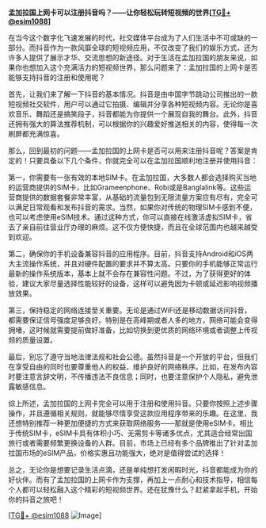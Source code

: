 **孟加拉国上网卡可以注册抖音吗？——让你轻松玩转短视频的世界[[TG💪+ @esim1088](https://t.me/s/esim1088)]**

在当今这个数字化飞速发展的时代，社交媒体平台成为了人们生活中不可或缺的一部分。而抖音作为一款风靡全球的短视频应用，不仅改变了我们的娱乐方式，还为许多人提供了展示才华、交流思想的新途径。对于生活在孟加拉国的朋友来说，如果你也想加入这个充满活力的短视频世界，那么问题来了：孟加拉国的上网卡是否能够支持抖音的注册和使用呢？

首先，让我们来了解一下抖音的基本情况。抖音是由中国字节跳动公司推出的一款短视频社交软件，用户可以通过它拍摄、编辑并分享各种短视频内容。无论你是喜欢音乐、舞蹈还是搞笑段子，抖音都能为你提供一个展现自我的舞台。此外，抖音还拥有强大的算法推荐机制，可以根据你的兴趣爱好推送相关的内容，使得每一次刷屏都充满惊喜。

那么，回到最初的问题——孟加拉国的上网卡是否可以用来注册抖音呢？答案是肯定的！只要具备以下几个条件，你就完全可以在孟加拉国顺利地注册并使用抖音：

第一，你需要有一张有效的本地SIM卡。在孟加拉国，大多数人都会选择购买当地的运营商提供的SIM卡，比如Grameenphone、Robi或是Banglalink等。这些运营商提供的数据套餐非常丰富，从基础的流量包到无限流量方案应有尽有，完全可以满足日常观看和发布抖音的需求。当然，如果你对传统的物理SIM卡感到不便，也可以考虑使用eSIM技术。通过这种方式，你可以直接在线激活虚拟SIM卡，省去了亲自前往营业厅办理的麻烦。这不仅方便快捷，而且在全球范围内也越来越受到欢迎。

第二，确保你的手机设备兼容抖音的应用程序。目前，抖音支持Android和iOS两大主流操作系统，并且对硬件配置的要求并不算太高。只要你的手机能够正常运行最新的操作系统版本，基本上就不会存在兼容性问题。不过，为了获得更好的体验，建议大家尽量选择性能较好的设备，这样可以避免因为卡顿或延迟影响视频播放效果。

第三，保持稳定的网络连接至关重要。无论是通过WiFi还是移动数据访问抖音，都需要保证信号强度足够良好。特别是在高峰期或者人多的地方，网络可能会变得拥堵，这时候就需要提前做好准备，比如切换到更优质的网络环境或者调整上传视频的质量设置。

最后，别忘了遵守当地法律法规和社会公德。虽然抖音是一个开放的平台，但我们在享受自由的同时也要尊重他人的权益，维护良好的网络秩序。比如，在发布内容时要注意言辞文明，不传播违法不良信息；同时，也要注意保护个人隐私，避免泄露敏感信息。

综上所述，孟加拉国的上网卡完全可以用于注册和使用抖音。只要你按照上述步骤操作，并且遵循相关规则，就能够尽情享受这款应用程序带来的乐趣。在这里，我还想特别推荐一种更加便捷的方式来获取网络服务——那就是使用eSIM卡。相比于传统SIM卡，eSIM卡具有体积小巧、无需剪卡等诸多优点，尤其适合经常出国旅行或者需要频繁更换设备的人群。目前，市场上已经有多个品牌推出了针对孟加拉国市场的eSIM产品，价格实惠且功能强大，绝对是值得尝试的选择！

总之，无论你是想要记录生活点滴，还是单纯想打发闲暇时光，抖音都能成为你的好伙伴。而有了孟加拉国的上网卡作为支撑，再加上一点耐心和技术指导，相信每个人都可以轻松融入这个精彩的短视频世界。还在犹豫什么？赶紧拿起手机，开始你的抖音之旅吧！

[[TG💪+ @esim1088](https://t.me/s/esim1088) ![Image](https://i.postimg.cc/4NQfJmqS/Snipaste-2025-05-13-00-14-12.png)]